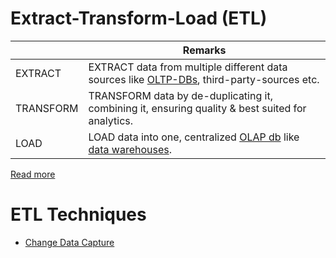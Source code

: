 # Extract-Transform-Load (ETL)

|           | Remarks                                                                                                                                                                                      |
|-----------|----------------------------------------------------------------------------------------------------------------------------------------------------------------------------------------------|
| EXTRACT   | EXTRACT data from multiple different data sources like [OLTP-DBs](https://github.com/Anshul619/HLD-System-Designs/tree/main/1_Databases/OLTPvsOTAP.md), third-party-sources etc.             |
| TRANSFORM | TRANSFORM data by de-duplicating it, combining it, ensuring quality & best suited for analytics.                                                                                             |
| LOAD      | LOAD data into one, centralized [OLAP db](https://github.com/Anshul619/HLD-System-Designs/tree/main/1_Databases/OLTPvsOTAP.md) like [data warehouses](DataStorage/DataWarehouses/Readme.md). |

[Read more](https://aws.amazon.com/what-is/etl/)

# ETL Techniques
- [Change Data Capture](https://github.com/Anshul619/HLD-System-Designs/tree/main/1_Databases/5_Database-Internals/ChangeDataCapture/Readme.md)